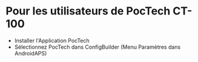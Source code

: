 # Pour les utilisateurs de PocTech CT-100

- Installer l'Application PocTech
- Sélectionnez PocTech dans ConfigBuilder (Menu Paramètres dans AndroidAPS)
